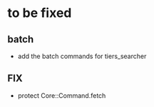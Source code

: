 # to be fixed

## batch
* add the batch commands for tiers_searcher

## FIX
* protect Core::Command.fetch
